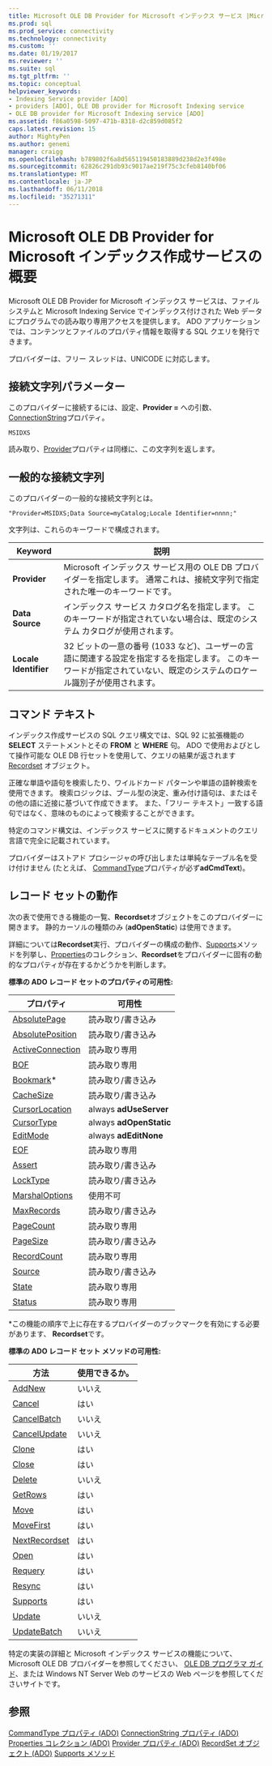 ```yaml
---
title: Microsoft OLE DB Provider for Microsoft インデックス サービス |Microsoft ドキュメント
ms.prod: sql
ms.prod_service: connectivity
ms.technology: connectivity
ms.custom: ''
ms.date: 01/19/2017
ms.reviewer: ''
ms.suite: sql
ms.tgt_pltfrm: ''
ms.topic: conceptual
helpviewer_keywords:
- Indexing Service provider [ADO]
- providers [ADO], OLE DB provider for Microsoft Indexing service
- OLE DB provider for Microsoft Indexing service [ADO]
ms.assetid: f86a0598-5097-471b-8318-d2c859d085f2
caps.latest.revision: 15
author: MightyPen
ms.author: genemi
manager: craigg
ms.openlocfilehash: b789802f6a8d565119450183889d238d2e3f498e
ms.sourcegitcommit: 62826c291db93c9017ae219f75c3cfeb8140bf06
ms.translationtype: MT
ms.contentlocale: ja-JP
ms.lasthandoff: 06/11/2018
ms.locfileid: "35271311"
---
```

# <a name="microsoft-ole-db-provider-for-microsoft-indexing-service-overview"></a>Microsoft OLE DB Provider for Microsoft インデックス作成サービスの概要
Microsoft OLE DB Provider for Microsoft インデックス サービスは、ファイル システムと Microsoft Indexing Service でインデックス付けされた Web データにプログラムでの読み取り専用アクセスを提供します。 ADO アプリケーションでは、コンテンツとファイルのプロパティ情報を取得する SQL クエリを発行できます。

 プロバイダーは、フリー スレッドは、UNICODE に対応します。

## <a name="connection-string-parameters"></a>接続文字列パラメーター
 このプロバイダーに接続するには、設定、**Provider =** への引数、 [ConnectionString](../../../ado/reference/ado-api/connectionstring-property-ado.md)プロパティ。

```
MSIDXS
```

 読み取り、[Provider](../../../ado/reference/ado-api/provider-property-ado.md)プロパティは同様に、この文字列を返します。

## <a name="typical-connection-string"></a>一般的な接続文字列
 このプロバイダーの一般的な接続文字列とは。

```
"Provider=MSIDXS;Data Source=myCatalog;Locale Identifier=nnnn;"
```

 文字列は、これらのキーワードで構成されます。

|Keyword|説明|
|-------------|-----------------|
|**Provider**|Microsoft インデックス サービス用の OLE DB プロバイダーを指定します。 通常これは、接続文字列で指定された唯一のキーワードです。|
|**Data Source**|インデックス サービス カタログ名を指定します。 このキーワードが指定されていない場合は、既定のシステム カタログが使用されます。|
|**Locale Identifier**|32 ビットの一意の番号 (1033 など)、ユーザーの言語に関連する設定を指定するを指定します。 このキーワードが指定されていない、既定のシステムのロケール識別子が使用されます。|

## <a name="command-text"></a>コマンド テキスト
 インデックス作成サービスの SQL クエリ構文では、SQL 92 に拡張機能の **SELECT** ステートメントとその **FROM** と **WHERE** 句。 ADO で使用およびとして操作可能な OLE DB 行セットを使用して、クエリの結果が返されます [Recordset](../../../ado/reference/ado-api/recordset-object-ado.md) オブジェクト。

 正確な単語や語句を検索したり、ワイルドカード パターンや単語の語幹検索を使用できます。 検索ロジックは、ブール型の決定、重み付け語句は、またはその他の語に近接に基づいて作成できます。 また、「フリー テキスト」一致する語句ではなく、意味のものによって検索することができます。

 特定のコマンド構文は、インデックス サービスに関するドキュメントのクエリ言語で完全に記載されています。

 プロバイダーはストアド プロシージャの呼び出しまたは単純なテーブル名を受け付けません (たとえば、 [CommandType](../../../ado/reference/ado-api/commandtype-property-ado.md)プロパティが必ず**adCmdText**)。

## <a name="recordset-behavior"></a>レコード セットの動作
 次の表で使用できる機能の一覧、**Recordset**オブジェクトをこのプロバイダーに開きます。 静的カーソルの種類のみ (**adOpenStatic**) は使用できます。

 詳細については**Recordset**実行、プロバイダーの構成の動作、[Supports](../../../ado/reference/ado-api/supports-method.md)メソッドを列挙し、[Properties](../../../ado/reference/ado-api/properties-collection-ado.md)のコレクション、**Recordset**をプロバイダーに固有の動的なプロパティが存在するかどうかを判断します。

 **標準の ADO レコード セットのプロパティの可用性:**

|プロパティ|可用性|
|--------------|------------------|
|[AbsolutePage](../../../ado/reference/ado-api/absolutepage-property-ado.md)|読み取り/書き込み|
|[AbsolutePosition](../../../ado/reference/ado-api/absoluteposition-property-ado.md)|読み取り/書き込み|
|[ActiveConnection](../../../ado/reference/ado-api/activeconnection-property-ado.md)|読み取り専用|
|[BOF](../../../ado/reference/ado-api/bof-eof-properties-ado.md)|読み取り専用|
|[Bookmark](../../../ado/reference/ado-api/bookmark-property-ado.md)\*|読み取り/書き込み|
|[CacheSize](../../../ado/reference/ado-api/cachesize-property-ado.md)|読み取り/書き込み|
|[CursorLocation](../../../ado/reference/ado-api/cursorlocation-property-ado.md)|always **adUseServer**|
|[CursorType](../../../ado/reference/ado-api/cursortype-property-ado.md)|always **adOpenStatic**|
|[EditMode](../../../ado/reference/ado-api/editmode-property.md)|always **adEditNone**|
|[EOF](../../../ado/reference/ado-api/bof-eof-properties-ado.md)|読み取り専用|
|[Assert](../../../ado/reference/ado-api/filter-property.md)|読み取り/書き込み|
|[LockType](../../../ado/reference/ado-api/locktype-property-ado.md)|読み取り/書き込み|
|[MarshalOptions](../../../ado/reference/ado-api/marshaloptions-property-ado.md)|使用不可|
|[MaxRecords](../../../ado/reference/ado-api/maxrecords-property-ado.md)|読み取り/書き込み|
|[PageCount](../../../ado/reference/ado-api/pagecount-property-ado.md)|読み取り専用|
|[PageSize](../../../ado/reference/ado-api/pagesize-property-ado.md)|読み取り/書き込み|
|[RecordCount](../../../ado/reference/ado-api/recordcount-property-ado.md)|読み取り専用|
|[Source](../../../ado/reference/ado-api/source-property-ado-recordset.md)|読み取り/書き込み|
|[State](../../../ado/reference/ado-api/state-property-ado.md)|読み取り専用|
|[Status](../../../ado/reference/ado-api/status-property-ado-recordset.md)|読み取り専用|

 \*この機能の順序で上に存在するプロバイダーのブックマークを有効にする必要があります、 **Recordset**です。

 **標準の ADO レコード セット メソッドの可用性:**

|方法|使用できるか。|
|------------|----------------|
|[AddNew](../../../ado/reference/ado-api/addnew-method-ado.md)|いいえ|
|[Cancel](../../../ado/reference/ado-api/cancel-method-ado.md)|はい|
|[CancelBatch](../../../ado/reference/ado-api/cancelbatch-method-ado.md)|いいえ|
|[CancelUpdate](../../../ado/reference/ado-api/cancelupdate-method-ado.md)|いいえ|
|[Clone](../../../ado/reference/ado-api/clone-method-ado.md)|はい|
|[Close](../../../ado/reference/ado-api/close-method-ado.md)|はい|
|[Delete](../../../ado/reference/ado-api/delete-method-ado-recordset.md)|いいえ|
|[GetRows](../../../ado/reference/ado-api/getrows-method-ado.md)|はい|
|[Move](../../../ado/reference/ado-api/move-method-ado.md)|はい|
|[MoveFirst](../../../ado/reference/ado-api/movefirst-movelast-movenext-and-moveprevious-methods-ado.md)|はい|
|[NextRecordset](../../../ado/reference/ado-api/nextrecordset-method-ado.md)|はい|
|[Open](../../../ado/reference/ado-api/open-method-ado-recordset.md)|はい|
|[Requery](../../../ado/reference/ado-api/requery-method.md)|はい|
|[Resync](../../../ado/reference/ado-api/resync-method.md)|はい|
|[Supports](../../../ado/reference/ado-api/supports-method.md)|はい|
|[Update](../../../ado/reference/ado-api/update-method.md)|いいえ|
|[UpdateBatch](../../../ado/reference/ado-api/updatebatch-method.md)|いいえ|

 特定の実装の詳細と Microsoft インデックス サービスの機能について、Microsoft OLE DB プロバイダーを参照してください、 [OLE DB プログラマ ガイド](https://msdn.microsoft.com/library/windows/desktop/ms713643.aspx)、または Windows NT Server Web のサービスの Web ページを参照してくださいサイトです。

## <a name="see-also"></a>参照
 [CommandType プロパティ (ADO)](../../../ado/reference/ado-api/commandtype-property-ado.md) [ConnectionString プロパティ (ADO)](../../../ado/reference/ado-api/connectionstring-property-ado.md) [Properties コレクション (ADO)](../../../ado/reference/ado-api/properties-collection-ado.md) [Provider プロパティ (ADO)](../../../ado/reference/ado-api/provider-property-ado.md) [RecordSet オブジェクト (ADO)](../../../ado/reference/ado-api/recordset-object-ado.md) [Supports メソッド](../../../ado/reference/ado-api/supports-method.md)
